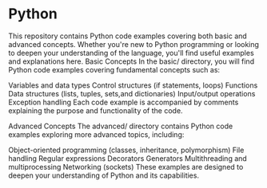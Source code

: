 # Python
This repository contains Python code examples covering both basic and advanced concepts. Whether you're new to Python programming or looking to deepen your understanding of the language, you'll find useful examples and explanations here.
Basic Concepts
In the basic/ directory, you will find Python code examples covering fundamental concepts such as:

Variables and data types
Control structures (if statements, loops)
Functions
Data structures (lists, tuples, sets,and dictionaries)
Input/output operations
Exception handling
Each code example is accompanied by comments explaining the purpose and functionality of the code.

Advanced Concepts
The advanced/ directory contains Python code examples exploring more advanced topics, including:

Object-oriented programming (classes, inheritance, polymorphism)
File handling
Regular expressions
Decorators
Generators
Multithreading and multiprocessing
Networking (sockets)
These examples are designed to deepen your understanding of Python and its capabilities.
